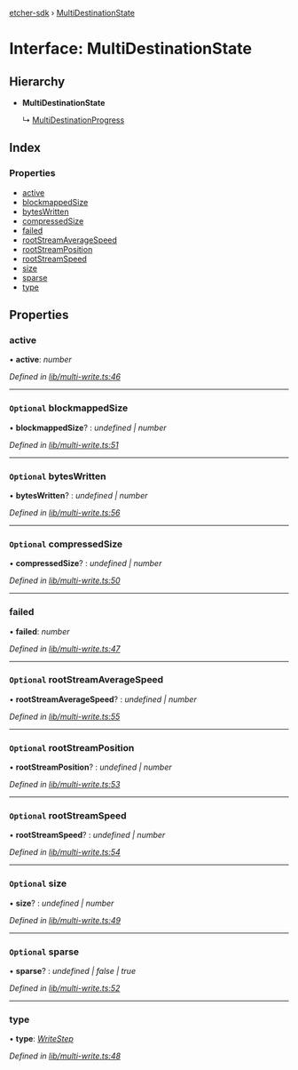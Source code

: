 [etcher-sdk](../README.md) › [MultiDestinationState](multidestinationstate.md)

# Interface: MultiDestinationState

## Hierarchy

* **MultiDestinationState**

  ↳ [MultiDestinationProgress](multidestinationprogress.md)

## Index

### Properties

* [active](multidestinationstate.md#active)
* [blockmappedSize](multidestinationstate.md#optional-blockmappedsize)
* [bytesWritten](multidestinationstate.md#optional-byteswritten)
* [compressedSize](multidestinationstate.md#optional-compressedsize)
* [failed](multidestinationstate.md#failed)
* [rootStreamAverageSpeed](multidestinationstate.md#optional-rootstreamaveragespeed)
* [rootStreamPosition](multidestinationstate.md#optional-rootstreamposition)
* [rootStreamSpeed](multidestinationstate.md#optional-rootstreamspeed)
* [size](multidestinationstate.md#optional-size)
* [sparse](multidestinationstate.md#optional-sparse)
* [type](multidestinationstate.md#type)

## Properties

###  active

• **active**: *number*

*Defined in [lib/multi-write.ts:46](https://github.com/balena-io-modules/etcher-sdk/blob/eef9406/lib/multi-write.ts#L46)*

___

### `Optional` blockmappedSize

• **blockmappedSize**? : *undefined | number*

*Defined in [lib/multi-write.ts:51](https://github.com/balena-io-modules/etcher-sdk/blob/eef9406/lib/multi-write.ts#L51)*

___

### `Optional` bytesWritten

• **bytesWritten**? : *undefined | number*

*Defined in [lib/multi-write.ts:56](https://github.com/balena-io-modules/etcher-sdk/blob/eef9406/lib/multi-write.ts#L56)*

___

### `Optional` compressedSize

• **compressedSize**? : *undefined | number*

*Defined in [lib/multi-write.ts:50](https://github.com/balena-io-modules/etcher-sdk/blob/eef9406/lib/multi-write.ts#L50)*

___

###  failed

• **failed**: *number*

*Defined in [lib/multi-write.ts:47](https://github.com/balena-io-modules/etcher-sdk/blob/eef9406/lib/multi-write.ts#L47)*

___

### `Optional` rootStreamAverageSpeed

• **rootStreamAverageSpeed**? : *undefined | number*

*Defined in [lib/multi-write.ts:55](https://github.com/balena-io-modules/etcher-sdk/blob/eef9406/lib/multi-write.ts#L55)*

___

### `Optional` rootStreamPosition

• **rootStreamPosition**? : *undefined | number*

*Defined in [lib/multi-write.ts:53](https://github.com/balena-io-modules/etcher-sdk/blob/eef9406/lib/multi-write.ts#L53)*

___

### `Optional` rootStreamSpeed

• **rootStreamSpeed**? : *undefined | number*

*Defined in [lib/multi-write.ts:54](https://github.com/balena-io-modules/etcher-sdk/blob/eef9406/lib/multi-write.ts#L54)*

___

### `Optional` size

• **size**? : *undefined | number*

*Defined in [lib/multi-write.ts:49](https://github.com/balena-io-modules/etcher-sdk/blob/eef9406/lib/multi-write.ts#L49)*

___

### `Optional` sparse

• **sparse**? : *undefined | false | true*

*Defined in [lib/multi-write.ts:52](https://github.com/balena-io-modules/etcher-sdk/blob/eef9406/lib/multi-write.ts#L52)*

___

###  type

• **type**: *[WriteStep](../README.md#writestep)*

*Defined in [lib/multi-write.ts:48](https://github.com/balena-io-modules/etcher-sdk/blob/eef9406/lib/multi-write.ts#L48)*
